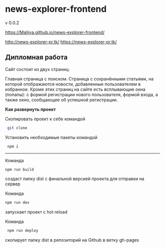 # news-explorer-frontend

v 0.0.2

https://Maliiya.github.io/news-explorer-frontend/

http://news-explorer-pr.tk/
https://news-explorer-pr.tk/

## Дипломная работа

Сайт состоит из двух страниц:

Главная страница с поиском.
Страница с сохранёнными статьями, на которой отображаются новости, добавленные пользователем в избранное.
Кроме этих страниц на сайте есть всплывающие окна (попапы):
с формой регистрации нового пользователя, формой входа, а также окно, сообщающее об успешной регистрации.

**Как развернуть проект**

Скопировать проект к себе командой <br />

```bash
 git clone
```

Установить необходимые пакеты командой <br />

```bash
 npm i
```

---

Команда <br />

```bash
npm run build
```

создаст папку dist с финальной версией проекта для отправки на сервер<br />

Команда <br />

```bash
npm run dev
```

запускает проект с hot reload <br />

Команда <br />

```bash
 npm run deploy
```

скопирует папку dist в репозиторий на Github в ветку gh-pages
